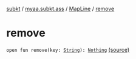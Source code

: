 [subkt](../../index.md) / [myaa.subkt.ass](../index.md) / [MapLine](index.md) / [remove](./remove.md)

# remove

`open fun remove(key: `[`String`](https://kotlinlang.org/api/latest/jvm/stdlib/kotlin/-string/index.html)`): `[`Nothing`](https://kotlinlang.org/api/latest/jvm/stdlib/kotlin/-nothing/index.html) [(source)](https://github.com/Myaamori/SubKt/blob/0.1.11/src/main/kotlin/myaa/subkt/ass/parser.kt#L421)